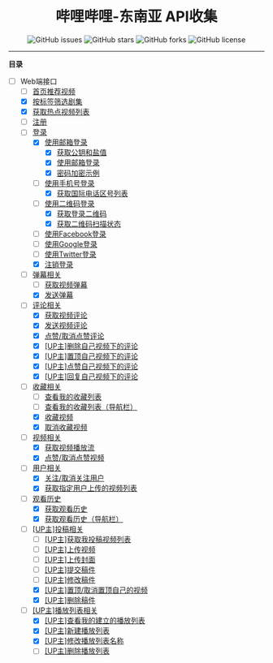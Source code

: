 <h1 align="center">哔哩哔哩-东南亚 API收集</h1>
<p align="center">
    <a href="https://github.com/7rikka/bilibili-sa-api-docs/issues" style="text-decoration:none">
        <img src="https://img.shields.io/github/issues/7rikka/bilibili-sa-api-docs.svg" alt="GitHub issues"/>
    </a>
    <a href="https://github.com/7rikka/bilibili-sa-api-docs/stargazers" style="text-decoration:none" >
        <img src="https://img.shields.io/github/stars/7rikka/bilibili-sa-api-docs.svg" alt="GitHub stars"/>
    </a>
    <a href="https://github.com/7rikka/bilibili-sa-api-docs/network" style="text-decoration:none" >
        <img src="https://img.shields.io/github/forks/7rikka/bilibili-sa-api-docs.svg" alt="GitHub forks"/>
    </a>
    <a href="https://github.com/7rikka/bilibili-sa-api-docs/blob/master/LICENSE" style="text-decoration:none" >
        <img src="https://img.shields.io/badge/License-CC%20BY--NC%204.0-lightgrey.svg" alt="GitHub license"/>
    </a>
</p>

---

**目录**

- [ ] Web端接口
    - [ ] [首页推荐视频]()
    - [X] [按标签筛选剧集](category/video_filter.md#按标签筛选剧集)
    - [X] [获取热点视频列表](popular/popular.md#获取热点视频列表)
    - [ ] [注册]()
    - [ ] [登录]()
      - [X] [使用邮箱登录](login/email.md)
        - [X] [获取公钥和盐值](login/email.md#获取公钥和盐值)
        - [X] [使用邮箱登录](login/email.md#使用邮箱登录)
        - [X] [密码加密示例](login/email.md#密码加密示例)
      - [ ] [使用手机号登录]()
        - [X] [获取国际电话区号列表](login/sms.md#获取国际电话区号列表)
      - [ ] [使用二维码登录]()
        - [X] [获取登录二维码](login/qr.md#获取登录二维码)
        - [X] [获取二维码扫描状态](login/qr.md#获取二维码扫描状态)
      - [ ] [使用Facebook登录]()
      - [ ] [使用Google登录]()
      - [ ] [使用Twitter登录]()
      - [X] [注销登录](login/exit.md#注销登录)
    - [ ] [弹幕相关]()
      - [ ] [获取视频弹幕](danmaku/danmaku.md#获取视频弹幕)
      - [X] [发送弹幕](danmaku/send.md#发送弹幕)
    - [ ] [评论相关]()
      - [X] [获取视频评论](reply/reply.md#获取视频评论)
      - [X] [发送视频评论](reply/send.md#发送视频评论)
      - [X] [点赞/取消点赞评论](reply/like.md#点赞取消点赞评论)
      - [X] [[UP主]删除自己视频下的评论](reply/del.md#up主删除自己视频下的评论)
      - [X] [[UP主]置顶自己视频下的评论](reply/top.md#up主置顶自己视频下的评论)
      - [X] [[UP主]点赞自己视频下的评论](reply/like.md#up主点赞自己视频下的评论)
      - [X] [[UP主]回复自己视频下的评论](reply/send.md#up主回复自己视频下的评论)
    - [ ] [收藏相关]()
      - [ ] [查看我的收藏列表]()
      - [ ] [查看我的收藏列表（导航栏）]()
      - [X] [收藏视频](fav/fav.md#收藏视频)
      - [X] [取消收藏视频](fav/fav.md#取消收藏视频)
    - [ ] [视频相关]()
        - [X] [获取视频播放流](video/playurl.md#获取视频播放流)
        - [X] [点赞/取消点赞视频](video/like.md#点赞取消点赞视频)
    - [ ] [用户相关]()
        - [X] [关注/取消关注用户](user/follow.md#关注取消关注用户)
        - [X] [获取指定用户上传的视频列表](user/video.md#获取指定用户上传的视频列表)
    - [ ] [观看历史]()
        - [X] [获取观看历史](history/history.md#获取观看历史)
        - [X] [获取观看历史（导航栏）](history/history.md#获取观看历史导航栏)
    - [ ] [[UP主]投稿相关]()
        - [ ] [[UP主]获取我投稿视频列表]()
        - [ ] [[UP主]上传视频]()
        - [ ] [[UP主]上传封面]()
        - [ ] [[UP主]提交稿件]()
        - [ ] [[UP主]修改稿件]()
        - [X] [[UP主]置顶/取消置顶自己的视频](up/top.md#up主置顶取消置顶自己的视频)
        - [X] [[UP主]删除稿件](up/del.md#up主删除稿件)
    - [ ] [[UP主]播放列表相关]()
        - [X] [[UP主]查看我的建立的播放列表](playlist/list.md#up主查看我的建立的播放列表)
        - [X] [[UP主]新建播放列表](playlist/add.md#up主新建播放列表)
        - [X] [[UP主]修改播放列表名称](playlist/edit.md#up主修改播放列表名称)
        - [ ] [[UP主]删除播放列表]()